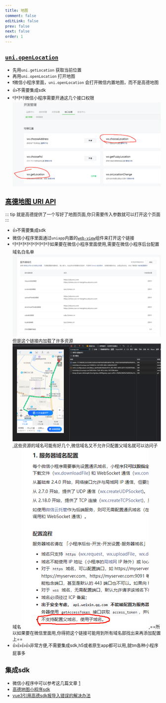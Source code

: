 ```yaml
---
title: 地图
comment: false
editLink: false
prev: false
next: false
order: 1
---
```

## [``uni.openLocation``](https://uniapp.dcloud.net.cn/api/location/open-location.html#openlocation)

* 先用``uni.getLocation`` 获取当前位置
* 再用``uni.openLocation`` 打开地图
* ❗️微信小程序里面，``uni.openLocation`` 会打开微信内置地图，而不是高德地图
* 👍不需要集成sdk
* 👎👎👎微信小程序需要开通这几个接口权限![](./assets/4.png)

## [高德地图 URI API](https://lbs.amap.com/api/uri-api/summary)

::: tip
就是高德提供了一个写好了地图页面,你只需要传入参数就可以打开这个页面
:::
* 👍不需要集成sdk
* 微信小程序里面通过``uniapp``内置的[``web-view``](https://uniapp.dcloud.net.cn/component/web-view.html#)组件来打开这个链接
* 👎👎👎👎👎👎👎👎👎如果要在微信小程序里面使用,需要在微信小程序后台配置域名白名单![](./assets/5.png)但是这个链接内加载了许多资源![img.png](./assets/7.png),这些资源的域名可能有好几个,微信域名又不允许只配置父域名就可以访问子域名![img.png](./assets/6.png),==所以如果要在微信里面用,你得把这个链接可能用到所有域名部找出来再添加配置上==
* 👍👍👍👍非常方便,不需要集成sdk,h5或者原生app都可以用,就tm各种小程序屁事多


## 集成sdk

*  微信小程序中可以参考这几篇文章 [1](https://blog.csdn.net/weixin_40450855/article/details/108802703) 
* [高德地图小程序sdk](https://lbs.amap.com/api/wx/summary)
* [vue3引用高德sdk报导入错误的解决办法](https://blog.csdn.net/moosilent/article/details/125118307)
